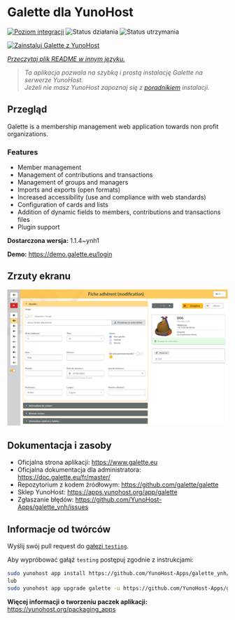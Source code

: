<!--
To README zostało automatycznie wygenerowane przez <https://github.com/YunoHost/apps/tree/master/tools/readme_generator>
Nie powinno być ono edytowane ręcznie.
-->

# Galette dla YunoHost

[![Poziom integracji](https://apps.yunohost.org/badge/integration/galette)](https://ci-apps.yunohost.org/ci/apps/galette/)
![Status działania](https://apps.yunohost.org/badge/state/galette)
![Status utrzymania](https://apps.yunohost.org/badge/maintained/galette)

[![Zainstaluj Galette z YunoHost](https://install-app.yunohost.org/install-with-yunohost.svg)](https://install-app.yunohost.org/?app=galette)

*[Przeczytaj plik README w innym języku.](./ALL_README.md)*

> *Ta aplikacja pozwala na szybką i prostą instalację Galette na serwerze YunoHost.*  
> *Jeżeli nie masz YunoHost zapoznaj się z [poradnikiem](https://yunohost.org/install) instalacji.*

## Przegląd

Galette is a membership management web application towards non profit organizations.

### Features

- Member management
- Management of contributions and transactions
- Management of groups and managers
- Imports and exports (open formats)
- Increased accessibility (use and compliance with web standards)
- Configuration of cards and lists
- Addition of dynamic fields to members, contributions and transactions files
- Plugin support


**Dostarczona wersja:** 1.1.4~ynh1

**Demo:** <https://demo.galette.eu/login>

## Zrzuty ekranu

![Zrzut ekranu z Galette](./doc/screenshots/edit_member.png)

## Dokumentacja i zasoby

- Oficjalna strona aplikacji: <https://www.galette.eu>
- Oficjalna dokumentacja dla administratora: <https://doc.galette.eu/fr/master/>
- Repozytorium z kodem źródłowym: <https://github.com/galette/galette>
- Sklep YunoHost: <https://apps.yunohost.org/app/galette>
- Zgłaszanie błędów: <https://github.com/YunoHost-Apps/galette_ynh/issues>

## Informacje od twórców

Wyślij swój pull request do [gałęzi `testing`](https://github.com/YunoHost-Apps/galette_ynh/tree/testing).

Aby wypróbować gałąź `testing` postępuj zgodnie z instrukcjami:

```bash
sudo yunohost app install https://github.com/YunoHost-Apps/galette_ynh/tree/testing --debug
lub
sudo yunohost app upgrade galette -u https://github.com/YunoHost-Apps/galette_ynh/tree/testing --debug
```

**Więcej informacji o tworzeniu paczek aplikacji:** <https://yunohost.org/packaging_apps>
